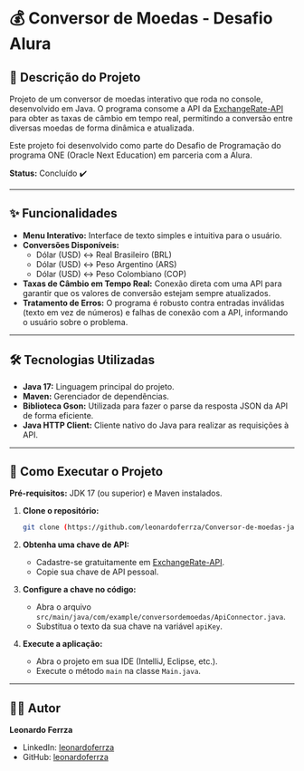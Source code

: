 # 💰 Conversor de Moedas - Desafio Alura

## 📜 Descrição do Projeto
Projeto de um conversor de moedas interativo que roda no console, desenvolvido em Java. O programa consome a API da [ExchangeRate-API](https://www.exchangerate-api.com/) para obter as taxas de câmbio em tempo real, permitindo a conversão entre diversas moedas de forma dinâmica e atualizada.

Este projeto foi desenvolvido como parte do Desafio de Programação do programa ONE (Oracle Next Education) em parceria com a Alura.

**Status:** Concluído ✔️

---

## ✨ Funcionalidades

- **Menu Interativo:** Interface de texto simples e intuitiva para o usuário.
- **Conversões Disponíveis:**
    - Dólar (USD) ↔ Real Brasileiro (BRL)
    - Dólar (USD) ↔ Peso Argentino (ARS)
    - Dólar (USD) ↔ Peso Colombiano (COP)
- **Taxas de Câmbio em Tempo Real:** Conexão direta com uma API para garantir que os valores de conversão estejam sempre atualizados.
- **Tratamento de Erros:** O programa é robusto contra entradas inválidas (texto em vez de números) e falhas de conexão com a API, informando o usuário sobre o problema.

---

## 🛠️ Tecnologias Utilizadas

- **Java 17:** Linguagem principal do projeto.
- **Maven:** Gerenciador de dependências.
- **Biblioteca Gson:** Utilizada para fazer o parse da resposta JSON da API de forma eficiente.
- **Java HTTP Client:** Cliente nativo do Java para realizar as requisições à API.

---

## 🚀 Como Executar o Projeto

**Pré-requisitos:** JDK 17 (ou superior) e Maven instalados.

1. **Clone o repositório:**
   ```bash
   git clone (https://github.com/leonardoferrza/Conversor-de-moedas-java.git)
   ```
2.  **Obtenha uma chave de API:**
    * Cadastre-se gratuitamente em [ExchangeRate-API](https://www.exchangerate-api.com/).
    * Copie sua chave de API pessoal.

3.  **Configure a chave no código:**
    * Abra o arquivo `src/main/java/com/example/conversordemoedas/ApiConnector.java`.
    * Substitua o texto da sua chave na variável `apiKey`.

4.  **Execute a aplicação:**
    * Abra o projeto em sua IDE (IntelliJ, Eclipse, etc.).
    * Execute o método `main` na classe `Main.java`.

---

## 🧑‍💻 Autor

**Leonardo Ferrza**

* LinkedIn: [leonardoferrza](https://www.linkedin.com/in/leonardoferrza)
* GitHub: [leonardoferrza](https://github.com/leonardoferrza)